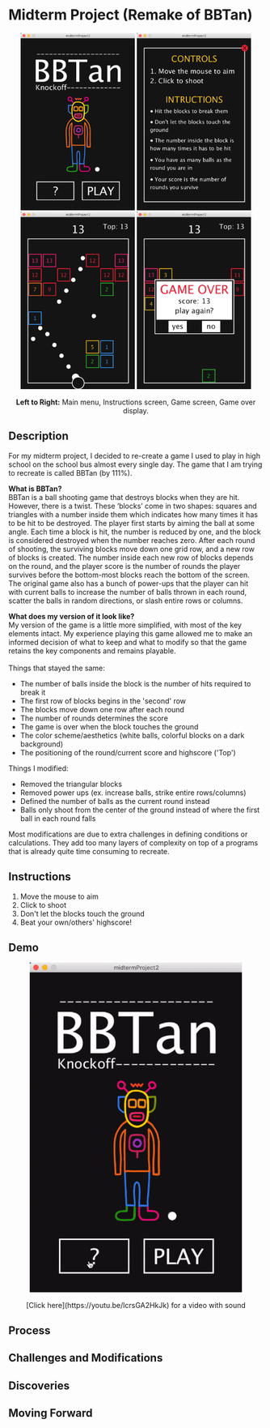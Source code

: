 # Midterm Project (Remake of BBTan)

<p align="center">
  <img src="images/finalMainMenu.png" height="350">
  <img src="images/finalInstructions.png" height="350">
  <img src="images/finalGame.png" height="350">
  <img src="images/finalGameOver.png" height="350">
</p>

<p align="center">
  <b>Left to Right:</b> Main menu, Instructions screen, Game screen, Game over display.
</p>

## Description
For my midterm project, I decided to re-create a game I used to play in high school on the school bus almost every single day. The game that I am trying to recreate is called BBTan (by 111%).

**What is BBTan?** \
BBTan is a ball shooting game that destroys blocks when they are hit. However, there is a twist. These ‘blocks’ come in two shapes: squares and triangles with a number inside them which indicates how many times it has to be hit to be destroyed. The player first starts by aiming the ball at some angle. Each time a block is hit, the number is reduced by one, and the block is considered destroyed when the number reaches zero. After each round of shooting, the surviving blocks move down one grid row, and a new row of blocks is created. The number inside each new row of blocks depends on the round, and the player score is the number of rounds the player survives before the bottom-most blocks reach the bottom of the screen. The original game also has a bunch of power-ups that the player can hit with current balls to increase the number of balls thrown in each round, scatter the balls in random directions, or slash entire rows or columns.

**What does my version of it look like?** \
My version of the game is a little more simplified, with most of the key elements intact. My experience playing this game allowed me to make an informed decision of what to keep and what to modify so that the game retains the key components and remains playable.  \
\
Things that stayed the same:
- The number of balls inside the block is the number of hits required to break it
- The first row of blocks begins in the 'second' row
- The blocks move down one row after each round
- The number of rounds determines the score
- The game is over when the block touches the ground
- The color scheme/aesthetics (white balls, colorful blocks on a dark background)
- The positioning of the round/current score and highscore ('Top')

Things I modified:
- Removed the triangular blocks
- Removed power ups (ex. increase balls, strike entire rows/columns)
- Defined the number of balls as the current round instead
- Balls only shoot from the center of the ground instead of where the first ball in each round falls

Most modifications are due to extra challenges in defining conditions or calculations. They add too many layers of complexity on top of a programs that is already quite time consuming to recreate.

## Instructions
1. Move the mouse to aim
2. Click to shoot
3. Don't let the blocks touch the ground
4. Beat your own/others' highscore!

## Demo
<p align="center">
  <img src="images/gameDemo.gif" width="420">
</p>

<p align="center">
[Click here](https://youtu.be/lcrsGA2HkJk) for a video with sound
</p>

## Process

## Challenges and Modifications


## Discoveries


## Moving Forward



